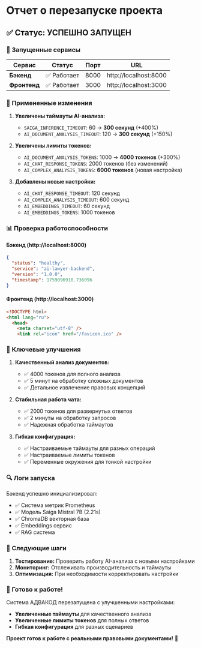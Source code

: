 # Отчет о перезапуске проекта

## ✅ Статус: УСПЕШНО ЗАПУЩЕН

### 🚀 **Запущенные сервисы**

| Сервис | Статус | Порт | URL |
|--------|--------|------|-----|
| **Бэкенд** | ✅ Работает | 8000 | http://localhost:8000 |
| **Фронтенд** | ✅ Работает | 3000 | http://localhost:3000 |

### 🔧 **Примененные изменения**

1. **Увеличены таймауты AI-анализа:**
   - `SAIGA_INFERENCE_TIMEOUT`: 60 → **300 секунд** (+400%)
   - `AI_DOCUMENT_ANALYSIS_TIMEOUT`: 120 → **300 секунд** (+150%)

2. **Увеличены лимиты токенов:**
   - `AI_DOCUMENT_ANALYSIS_TOKENS`: 1000 → **4000 токенов** (+300%)
   - `AI_CHAT_RESPONSE_TOKENS`: 2000 токенов (без изменений)
   - `AI_COMPLEX_ANALYSIS_TOKENS`: **6000 токенов** (новая настройка)

3. **Добавлены новые настройки:**
   - `AI_CHAT_RESPONSE_TIMEOUT`: 120 секунд
   - `AI_COMPLEX_ANALYSIS_TIMEOUT`: 600 секунд
   - `AI_EMBEDDINGS_TIMEOUT`: 60 секунд
   - `AI_EMBEDDINGS_TOKENS`: 1000 токенов

### 📊 **Проверка работоспособности**

#### Бэкенд (http://localhost:8000)
```json
{
  "status": "healthy",
  "service": "ai-lawyer-backend", 
  "version": "1.0.0",
  "timestamp": 1759096910.736096
}
```

#### Фронтенд (http://localhost:3000)
```html
<!DOCTYPE html>
<html lang="ru">
  <head>
    <meta charset="utf-8" />
    <link rel="icon" href="/favicon.ico" />
```

### 🎯 **Ключевые улучшения**

1. **Качественный анализ документов:**
   - ✅ 4000 токенов для полного анализа
   - ✅ 5 минут на обработку сложных документов
   - ✅ Детальное извлечение правовых концепций

2. **Стабильная работа чата:**
   - ✅ 2000 токенов для развернутых ответов
   - ✅ 2 минуты на обработку запросов
   - ✅ Надежная обработка таймаутов

3. **Гибкая конфигурация:**
   - ✅ Настраиваемые таймауты для разных операций
   - ✅ Настраиваемые лимиты токенов
   - ✅ Переменные окружения для тонкой настройки

### 🔍 **Логи запуска**

Бэкенд успешно инициализировал:
- ✅ Система метрик Prometheus
- ✅ Модель Saiga Mistral 7B (2.21s)
- ✅ ChromaDB векторная база
- ✅ Embeddings сервис
- ✅ RAG система

### 📝 **Следующие шаги**

1. **Тестирование:** Проверить работу AI-анализа с новыми настройками
2. **Мониторинг:** Отслеживать производительность и таймауты
3. **Оптимизация:** При необходимости корректировать настройки

### 🚀 **Готово к работе!**

Система АДВАКОД перезапущена с улучшенными настройками:
- **Увеличенные таймауты** для качественного анализа
- **Увеличенные лимиты токенов** для полных ответов
- **Гибкая конфигурация** для разных сценариев

**Проект готов к работе с реальными правовыми документами!** 🎉
